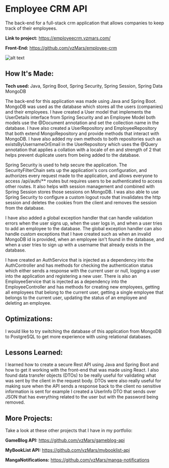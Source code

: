# Employee CRM API

The back-end for a full-stack crm application that allows companies to keep track of their employees.

**Link to project:** https://employeecrm.vzmars.com/

**Front-End:** https://github.com/vzMars/employee-crm

![alt text](https://i.imgur.com/fgPhylk.png)

## How It's Made:

**Tech used:** Java, Spring Boot, Spring Security, Spring Session, Spring Data MongoDB

The back-end for this application was made using Java and Spring Boot. MongoDB was used as the database which stores all the users (companies) and their employees. I have created a User model that implements the UserDetails interface from Spring Security and an Employee Model both models use the @Document annotation and set the collection name in the database. I have also created a UserRepository and EmployeeRepository that both extend MongoRepository and provide methods that interact with MongoDB. I have also added my own methods to both repositories such as existsByUsernameOrEmail in the UserRepository which uses the @Query annotation that applies a collation with a locale of en and strength of 2 that helps prevent duplicate users from being added to the database.

Spring Security is used to help secure the application. The SecurityFilterChain sets up the application's cors configuration, and authorizes every request made to the application, and allows everyone to access /api/auth/** routes but requires users to be authenticated to access other routes. It also helps with session management and combined with Spring Session stores those sessions on MongoDB. I was also able to use Spring Security to configure a custom logout route that invalidates the http session and deletes the cookies from the client and removes the session from the database.

I have also added a global exception handler that can handle validation errors when the user signs up, when the user logs in, and when a user tries to add an employee to the database. The global exception handler can also handle custom exceptions that I have created such as when an invalid MongoDB id is provided, when an employee isn't found in the database, and when a user tries to sign up with a username that already exists in the database.

I have created an AuthService that is injected as a dependency into the AuthController and has methods for checking the authentication status which either sends a response with the current user or null, logging a user into the application and registering a new user. There is also an EmployeeService that is injected as a dependency into the EmployeeController and has methods for creating new employees, getting all employees that belong to the current user, getting a single employee that belongs to the current user, updating the status of an employee and deleting an employee.

## Optimizations:
I would like to try switching the database of this application from MongoDB to PostgreSQL to get more experience with using relational databases.

## Lessons Learned:
I learned how to create a secure Rest API using Java and Spring Boot and how to get it working with the front-end that was made using React. I also found data transfer objects (DTOs) to be really useful for validating what was sent by the client in the request body. DTOs were also really useful for making sure when the API sends a response back to the client no sensitive information is sent for example I created a UserInfo DTO that sends over JSON that has everything related to the user but with the password being removed.

## More Projects:

Take a look at these other projects that I have in my portfolio:

**GameBlog API:** https://github.com/vzMars/gameblog-api

**MyBookList API:** https://github.com/vzMars/mybooklist-api

**MangaNotifications:** https://github.com/vzMars/manga-notifications
